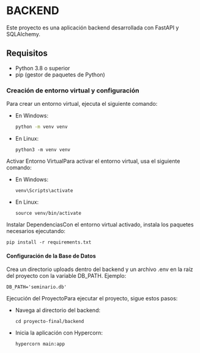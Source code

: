 # BACKEND
Este proyecto es una aplicación backend desarrollada con FastAPI y SQLAlchemy.

## Requisitos

- Python 3.8 o superior
- pip (gestor de paquetes de Python)


### Creación de entorno virtual y configuración

Para crear un entorno virtual, ejecuta el siguiente comando:

- En Windows:
  ```sh
  python -m venv venv
    ```
- En Linux:
  ```
  python3 -m venv venv
  ```
Activar Entorno VirtualPara activar el entorno virtual, usa el siguiente comando:
- En Windows:
  ```
  venv\Scripts\activate
  ```
- En Linux:
  ```
  source venv/bin/activate
  ```
Instalar DependenciasCon el entorno virtual activado, instala los paquetes necesarios ejecutando:
  ```
  pip install -r requirements.txt
  ```
#### Configuración de la Base de Datos

Crea un directorio uploads dentro del backend y un archivo .env en la raíz del proyecto con la variable DB_PATH. Ejemplo:
```
DB_PATH='seminario.db'
```
Ejecución del ProyectoPara ejecutar el proyecto, sigue estos pasos:
- Navega al directorio del backend:
  ```
  cd proyecto-final/backend
  ```
- Inicia la aplicación con Hypercorn:
  ```
  hypercorn main:app
  ```

